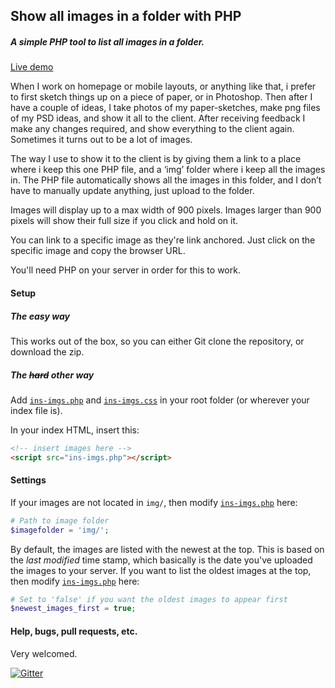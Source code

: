 Show all images in a folder with PHP
------------------------------------

##### A simple PHP tool to list all images in a folder.

[Live demo](http://pe.ngu.in/show-all-images-in-a-folder-with-php/)

When I work on homepage or mobile layouts, or anything like that, i prefer to first sketch things up on a piece of paper, or in Photoshop. Then after I have a couple of ideas, I take photos of my paper-sketches, make png files of my PSD ideas, and show it all to the client. After receiving feedback I make any changes required, and show everything to the client again. Sometimes it turns out to be a lot of images.

The way I use to show it to the client is by giving them a link to a place where i keep this one PHP file, and a ‘img’ folder where i keep all the images in. The PHP file automatically shows all the images in this folder, and I don’t have to manually update anything, just upload to the folder.

Images will display up to a max width of 900 pixels. Images larger than 900 pixels will show their full size if you click and hold on it.

You can link to a specific image as they're link anchored. Just click on the specific image and copy the browser URL.

You'll need PHP on your server in order for this to work.

#### Setup
##### The easy way
This works out of the box, so you can either Git clone the repository, or download the zip.

##### The <del>hard</del> <i>other</i> way
Add [`ins-imgs.php`](https://github.com/mikelothar/show-all-images-in-a-folder-with-php/blob/master/ins-imgs.php) and [`ins-imgs.css`](https://github.com/mikelothar/show-all-images-in-a-folder-with-php/blob/master/ins-imgs.css) in your root folder (or wherever your index file is).

In your index HTML, insert this:

```html
<!-- insert images here -->
<script src="ins-imgs.php"></script>
```

#### Settings
If your images are not located in `img/`, then modify [`ins-imgs.php`](https://github.com/mikelothar/show-all-images-in-a-folder-with-php/blob/master/ins-imgs.php#L5-L6) here:

```php
# Path to image folder
$imagefolder = 'img/';
```

By default, the images are listed with the newest at the top. This is based on the _last modified_ time stamp, which basically is the date you've uploaded the images to your server. If you want to list the oldest images at the top, then modify [`ins-imgs.php`](https://github.com/mikelothar/show-all-images-in-a-folder-with-php/blob/master/ins-imgs.php#L21-L22) here:

```php
# Set to 'false' if you want the oldest images to appear first
$newest_images_first = true;
```

#### Help, bugs, pull requests, etc.
Very welcomed.

[![Gitter](https://badges.gitter.im/Join%20Chat.svg)](https://gitter.im/mikelothar/show-all-images-in-a-folder-with-php?utm_source=badge&utm_medium=badge&utm_campaign=pr-badge&utm_content=badge)
